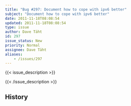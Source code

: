 ```yaml
---
title: "Bug #297: Document how to cope with ipv6 better"
subject: "Document how to cope with ipv6 better"
date: 2011-11-18T08:08:54
updated: 2011-11-18T08:08:54
type: issue
author: Dave Täht
id: 297
issue_status: New
priority: Normal
assignee: Dave Täht
aliases:
    - /issues/297
---
```


{{< issue_description >}}



{{< /issue_description >}}

## History

